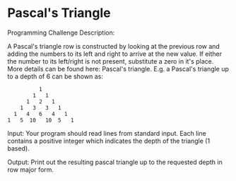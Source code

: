 # Pascal's Triangle

Programming Challenge Description:

A Pascal's triangle row is constructed by looking at the previous row and adding the numbers to its left and right to arrive at the new value. If either the number to its left/right is not present, substitute a zero in it's place. More details can be found here: Pascal's triangle. E.g. a Pascal's triangle up to a depth of 6 can be shown as: 
```
          1
        1   1
      1   2   1
    1   3   3   1
  1   4   6   4   1
1   5  10   10  5   1
```
Input: Your program should read lines from standard input. Each line contains a positive integer which indicates the depth of the triangle (1 based).

Output: Print out the resulting pascal triangle up to the requested depth in row major form.